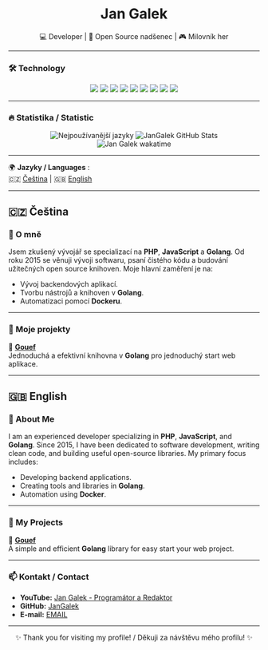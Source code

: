 <h1 align="center">Jan Galek</h1>
<p align="center">💻 Developer | 🚀 Open Source nadšenec | 🎮 Milovník her </p>

---

### 🛠️ Technology

<div align="center">
  <img src="https://img.shields.io/badge/Code-Go-blue?style=for-the-badge&logo=go" />
  <img src="https://img.shields.io/badge/Code-PHP-blue?style=for-the-badge&logo=php" />
  <img src="https://img.shields.io/badge/Code-JavaScript-yellow?style=for-the-badge&logo=javascript" />
  <img src="https://img.shields.io/badge/Code-TypeScript-blue?style=for-the-badge&logo=typescript" />
  <img src="https://img.shields.io/badge/Code-ReactJS-blue?style=for-the-badge&logo=react" />
  <img src="https://img.shields.io/badge/Tools-Docker-blue?style=for-the-badge&logo=docker" />
  <img src="https://img.shields.io/badge/Editor-PHPStorm-purple?style=for-the-badge&logo=phpstorm" />
  <img src="https://img.shields.io/badge/Editor-GoLand-purple?style=for-the-badge&logo=goland" />
  <img src="https://img.shields.io/badge/OS-Fedora-blue?style=for-the-badge&logo=fedora" />
</div>

---

### 🔥 Statistika / Statistic

<div align="center">
  <img src="https://github-readme-stats.vercel.app/api/top-langs/?username=JanGalek&layout=donut-vertical&theme=onedark&hide_border=true&langs_count=10" alt="Nejpoužívanější jazyky" />
  <img src="https://github-readme-stats.vercel.app/api?username=JanGalek&show_icons=true&theme=onedark&hide_border=true&rank_icon=github&include_all_commits=true&show=reviews,prs_merged,prs_merged_percentage" alt="JanGalek GitHub Stats" />
</div>

<div align="center">
  <img src="https://github-readme-stats.vercel.app/api/wakatime?username=JanGalek" alt="Jan Galek wakatime" />
</div>

---


🌍 **Jazyky / Languages** :  
🇨🇿  [Čeština](#-čeština) | 🇬🇧  [English](#-english)


---

## 🇨🇿 Čeština

### 🌟 O mně

Jsem zkušený vývojář se specializací na **PHP**, **JavaScript** a **Golang**. Od roku 2015 se věnuji vývoji softwaru, psaní čistého kódu a budování užitečných open source knihoven. Moje hlavní zaměření je na:

- Vývoj backendových aplikací.  
- Tvorbu nástrojů a knihoven v **Golang**.  
- Automatizaci pomocí **Dockeru**.  

---

### 🚀 Moje projekty

🔧 **[Gouef](https://github.com/gouef)**  
Jednoduchá a efektivní knihovna v **Golang** pro jednoduchý start web aplikace.


---


## 🇬🇧 English

### 🌟 About Me

I am an experienced developer specializing in **PHP**, **JavaScript**, and **Golang**. Since 2015, I have been dedicated to software development, writing clean code, and building useful open-source libraries. My primary focus includes:

- Developing backend applications.  
- Creating tools and libraries in **Golang**.  
- Automation using **Docker**.  

---

### 🚀 My Projects

🔧 **[Gouef](https://github.com/JanGalek/gouef)**  
A simple and efficient **Golang** library for easy start your web project.

---

### 📫 Kontakt / Contact

- **YouTube:** [Jan Galek - Programátor a Redaktor](https://www.youtube.com/@JanGalekProgramator-Redaktor)  
- **GitHub:** [JanGalek](https://github.com/JanGalek)  
- **E-mail:** [EMAIL](mailto:ghome.cz@gmail.com)

---

<p align="center">✨ Thank you for visiting my profile! / Děkuji za návštěvu mého profilu! ✨</p>


